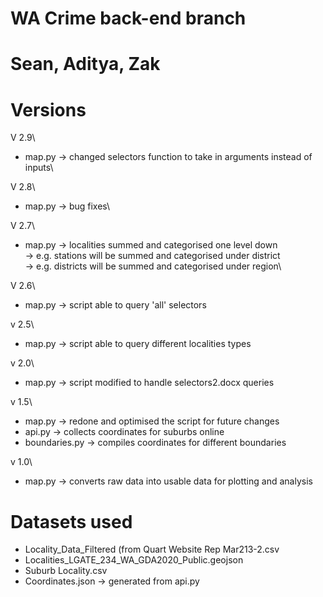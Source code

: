 # WA Crime back-end branch
# Sean, Aditya, Zak

# Versions
V 2.9\
- map.py -> changed selectors function to take in arguments instead of inputs\

V 2.8\
- map.py -> bug fixes\

V 2.7\
- map.py -> localities summed and categorised one level down\
         -> e.g. stations will be summed and categorised under district\
         -> e.g. districts will be summed and categorised under region\
         
V 2.6\
- map.py -> script able to query 'all' selectors

v 2.5\
- map.py -> script able to query different localities types

v 2.0\
- map.py -> script modified to handle selectors2.docx queries

v 1.5\
- map.py -> redone and optimised the script for future changes
- api.py -> collects coordinates for suburbs online
- boundaries.py -> compiles coordinates for different boundaries

v 1.0\
- map.py -> converts raw data into usable data for plotting and analysis

# Datasets used
- Locality_Data_Filtered (from Quart Website Rep Mar213-2.csv
- Localities_LGATE_234_WA_GDA2020_Public.geojson
- Suburb Locality.csv
- Coordinates.json -> generated from api.py
